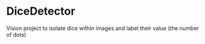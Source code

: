 # DiceDetector
Vision project to isolate dice within images and label their value (the number of dots)
